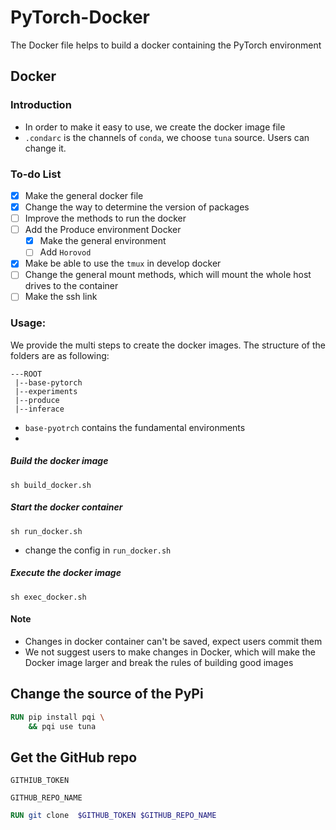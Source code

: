 # PyTorch-Docker
The Docker file helps to build a docker containing the PyTorch environment

## Docker 

### Introduction

- In order to make it easy to use, we create the docker image file
- `.condarc` is the channels of `conda`, we choose `tuna` source. Users can change it. 

### To-do List
- [x] Make the general docker file
- [x] Change the way to determine the version of packages
- [ ] Improve the methods to run the docker
- [ ] Add the Produce environment Docker
  - [x] Make the general environment
  - [ ] Add `Horovod` 
- [x] Make be able to use the `tmux` in develop docker
- [ ] Change the general mount methods, which will mount the whole host drives to the container
- [ ] Make the ssh link

### Usage:

We provide the multi steps to create the docker images. The structure of the folders are as following:

```shell
---ROOT
 |--base-pytorch
 |--experiments
 |--produce
 |--inferace
```

- `base-pyotrch` contains the fundamental environments
- 

##### Build the docker image

```shell
sh build_docker.sh
```

##### Start the docker container

```
sh run_docker.sh
```

- change the config in `run_docker.sh`

##### Execute the docker image

```
sh exec_docker.sh
```

#### Note

- Changes in docker container can't be saved, expect users commit them
- We not suggest users to make changes in Docker, which will make the Docker image larger and break the rules of building good images

## Change the source of the PyPi

```dockerfile
RUN pip install pqi \
	&& pqi use tuna 
```



## Get the GitHub repo

`GITHIUB_TOKEN`

`GITHUB_REPO_NAME`

```dockerfile
RUN git clone  $GITHUB_TOKEN $GITHUB_REPO_NAME
```